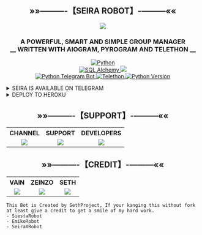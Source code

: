 <h2 align="center">
    »»———-【SEIRA ROBOT】-———««
</h2>

<p align="center">
  <img src="https://telegra.ph/file/a6f1a60ff6d8c22355da5.jpg">
</p>

<h3 align="center">
  A POWERFUL, SMART AND SIMPLE GROUP MANAGER <br> 
  __ WRITTEN WITH AIOGRAM, PYROGRAM AND TELETHON __
</h3>

<p align='center'>
  <a href="https://www.python.org/"> <img src="https://img.shields.io/badge/Made%20With-Python-orange?style=for-the-badge&logo=python" alt="Python" /> </a><br>
  <a href="https://docs.sqlalchemy.org/en/14/"> <img src="https://img.shields.io/badge/SQL%20Alchemy-1.4.29-green?style=for-the-badge" alt="SQL Alchemy" /> </a>
  <a href="https://github.com/Dorimuhai/SeiraXRobot/graphs/commit-activity" alt="Maintenance"> <img src="https://img.shields.io/badge/Maintained-Yes-lightgrey?style=for-the-badge&logo=github" /> </a><br>
  <a href="https://python-telegram-bot.org"> <img src="https://img.shields.io/badge/PTB-13.10-white?style=for-the-badge&logo=github" alt="Python Telegram Bot" /> </a>
  <a href="https://docs.telethon.dev"> <img src="https://img.shields.io/badge/Telethon-1.23.0-red?style=for-the-badge&logo=github" alt="Telethon" /> </a>
  <a href="https://docs.python.org"> <img src="https://img.shields.io/badge/Python-3.10.1-purple?style=for-the-badge&logo=python" alt="Python Version" /> </a>
</p>

<details>
  <summary>SEIRA IS AVAILABLE ON TELEGRAM</summary>
    <p align="center">
      <a href="https://t.me/SeiraXRobot"> 
        <img src="https://img.shields.io/badge/Seira-Robot-green?style=for-the-badge&logo=telegram" width="220" height="38.45" /> 
      </a>
    </p>
</details>

<details>
  <summary>DEPLOY TO HEROKU</summary>
    <p align="center">
      <a href="https://heroku.com/deploy?template=https://github.com/Dorimuhai/SeiraXRobot"> 
        <img src="https://img.shields.io/badge/Deploy%20To%20Heroku-black?style=for-the-badge&logo=heroku" width="220" height="38.45" /> 
      </a>
    </p>
</details>

<h2 align="center">
    »»———-【SUPPORT】-———««
</h2>

<table align="center" style="table-layout: fixed; width: 100%;">
  <tbody>
    <tr valign="top">
      <th>CHANNEL</th>
      <th>SUPPORT</th>
      <th>DEVELOPERS</th> 
    </tr>
    <tr valign="top">
      <td align="center">
        <a href="https://t.me/sethproject"><img src="https://img.shields.io/badge/Seira-Updates-blue?style=for-the-badge&logo=telegram"></a>
      </td>
      <td align="center">
        <a href="https://t.me/seirasupport"><img src="https://img.shields.io/badge/Seira-Support-blue?style=for-the-badge&logo=telegram"></a>
      </td>
      <td align="center">
        <a href="https://t.me/xyzsethhh"><img src="https://img.shields.io/badge/Seira-Developers-blue?style=for-the-badge&logo=telegram"></a>
      </td>
    </tr>
  </tbody>
</table>

<h2 align="center">
    »»———-【CREDIT】-———««
</h2>

<table align="center" style="table-layout: fixed; width: 100%;">
  <tbody>
    <tr valign="top">
      <th>VAIN</th>
      <th>ZEINZO</th>
      <th>SETH</th>
    </tr>
    <tr valign="top">
      <td align="center">
        <a href="https://github.com/shiinobu"><img src="https://img.shields.io/badge/Vain-Github-lightgrey?style=for-the-badge&logo=github"></a>
      </td>
      <td align="center">
        <a href="https://github/zeinzo"><img src="https://img.shields.io/badge/Zeinzo-Github-lightgrey?style=for-the-badge&logo=github"></a>
      </td>
      <td align="center">
        <a href="https://github.com/Dorimuhai"><img src="https://img.shields.io/badge/Seth-Developers-lightgrey?style=for-the-badge&logo=github"></a>
      </td>
    </tr>
  </tbody>
</table>

```
This Bot is Created by SethProject, If your kanging this without fork at least give a credit to get a smile of my hard work. 
- SiestaRobot
- EmikoRobot
- SeiraXRobot
```
